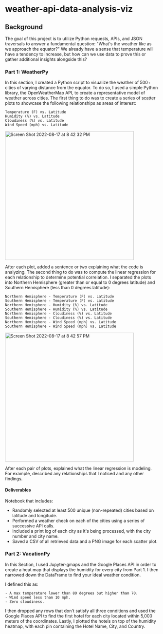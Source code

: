 # weather-api-data-analysis-viz

## Background
The goal of this project is to utilize Python requests, APIs, and JSON traversals to answer a fundamental question: "What's the weather like as we approach the equator?" We already have a sense that temperature will have a tendency to increase, but how can we use data to prove this or gather additional insights alongside this?

### Part 1: WeatherPy

In this section, I created a Python script to visualize the weather of 500+ cities of varying distance from the equator. To do so, I used a simple Python library, the OpenWeatherMap API, to create a representative model of weather across cities.
The first thing to do was to create a series of scatter plots to showcase the following relationships as areas of interest:

    Temperature (F) vs. Latitude
    Humidity (%) vs. Latitude
    Cloudiness (%) vs. Latitude
    Wind Speed (mph) vs. Latitude
<img width="423" alt="Screen Shot 2022-08-17 at 8 42 32 PM" src="https://user-images.githubusercontent.com/91276925/185267814-03efc850-b6d7-4a86-86d9-126d434ec09f.png">

After each plot, added a sentence or two explaining what the code is analyzing.
The second thing to do was to compute the linear regression for each relationship to determine potential correlation. I separated the plots into Northern Hemisphere (greater than or equal to 0 degrees latitude) and Southern Hemisphere (less than 0 degrees latitude):

    Northern Hemisphere - Temperature (F) vs. Latitude
    Southern Hemisphere - Temperature (F) vs. Latitude
    Northern Hemisphere - Humidity (%) vs. Latitude
    Southern Hemisphere - Humidity (%) vs. Latitude
    Northern Hemisphere - Cloudiness (%) vs. Latitude
    Southern Hemisphere - Cloudiness (%) vs. Latitude
    Northern Hemisphere - Wind Speed (mph) vs. Latitude
    Southern Hemisphere - Wind Speed (mph) vs. Latitude
<img width="423" alt="Screen Shot 2022-08-17 at 8 42 57 PM" src="https://user-images.githubusercontent.com/91276925/185267836-b778e463-0c38-44c9-92a6-0aaa8bf6db36.png">

After each pair of plots, explained what the linear regression is modeling. For example, described any relationships that I noticed and any other findings.

#### Deliverables
Notebook that includes:

  - Randomly selected at least 500 unique (non-repeated) cities based on latitude and longitude.
  - Performed a weather check on each of the cities using a series of successive API calls.
  - Included a print log of each city as it's being processed, with the city number and city name.
  - Saved a CSV of all retrieved data and a PNG image for each scatter plot.

### Part 2: VacationPy

In this Section, I used Jupyter-gmaps and the Google Places API in order to create a heat map that displays the humidity for every city from Part 1. I then narrowed down the DataFrame to find your ideal weather condition. 

I defined this as:

    - A max temperature lower than 80 degrees but higher than 70.
    - Wind speed less than 10 mph.
    - Zero cloudiness.
    
I then dropped any rows that don't satisfy all three conditions and used the Google Places API to find the first hotel for each city located within 5,000 meters of the coordinates. Lastly, I plotted the hotels on top of the humidity heatmap, with each pin containing the Hotel Name, City, and Country.
















